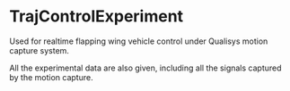 # TrajControlExperiment

Used for realtime flapping wing vehicle control under Qualisys motion capture system. 

All the experimental data are also given, including all the signals captured by the motion capture.
